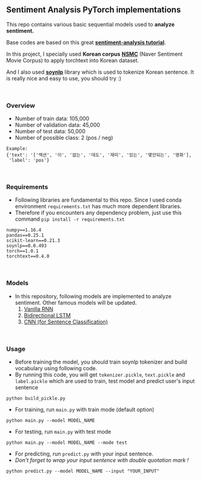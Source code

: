 ## Sentiment Analysis PyTorch implementations
This repo contains various basic sequential models used to **analyze sentiment.**

Base codes are based on this great [**sentiment-analysis tutorial**](https://github.com/bentrevett/pytorch-sentiment-analysis).

In this project, I specially used **Korean corpus** [**NSMC**](https://github.com/e9t/nsmc) (Naver Sentiment Movie Corpus) to apply torchtext into Korean dataset.

And I also used [**soynlp**](https://github.com/lovit/soynlp) library which is used to tokenize Korean sentence. 
It is really nice and easy to use, you should try :)

<br/>

### Overview
- Number of train data: 105,000
- Number of validation data: 45,000
- Number of test data: 50,000
- Number of possible class: 2 (pos / neg)

```
Example:
{'text': '['액션', '이', '없는', '데도', '재미', '있는', '몇안되는', '영화'], 
 'label': 'pos'}
```

<br/>


### Requirements

- Following libraries are fundamental to this repo. Since I used conda environment `requirements.txt` has much more dependent libraries. 
- Therefore if you encounters any dependency problem, just use this command `pip install -r requirements.txt`

```
numpy==1.16.4
pandas==0.25.1
scikit-learn==0.21.3
soynlp==0.0.493
torch==1.0.1
torchtext==0.4.0
```

<br/>

### Models

- In this repository, following models are implemented to analyze sentiment. Other famous models will be updated.
    1. [Vanilla RNN](https://github.com/Huffon/pytorch-sentiment-analysis-kor/blob/master/models/vanilla_rnn.py) 
    2. [Bidirectional LSTM](https://github.com/Huffon/pytorch-sentiment-analysis-kor/blob/master/models/bidirectional_lstm.py)
    3. [CNN (for Sentence Classification)](https://github.com/Huffon/pytorch-sentiment-analysis-kor/blob/master/models/cnn.py)

<br/>

### Usage
- Before training the model, you should train soynlp tokenizer and build vocabulary using following code. 
- By running this code, you will get `tokenizer.pickle`, `text.pickle` and `label.pickle` which are used to train, 
test model and predict user's input sentence

```
python build_pickle.py
```


- For training, run `main.py` with train mode (default option)

```
python main.py --model MODEL_NAME
```

- For testing, run `main.py` with test mode

```
python main.py --model MODEL_NAME --mode test 
```

- For predicting, run `predict.py` with your input sentence. 
- *Don't forget to wrap your input sentence with double quotation mark !*

```
python predict.py --model MODEL_NAME --input "YOUR_INPUT"
```
